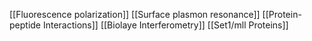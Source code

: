 [[Fluorescence polarization]]
[[Surface plasmon resonance]]
[[Protein-peptide Interactions]]
[[Biolaye Interferometry]]
[[Set1/mll Proteins]]
